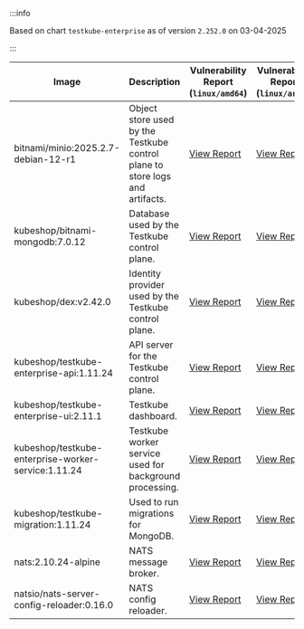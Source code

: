 :::info

Based on chart `testkube-enterprise` as of version `2.252.0` on 03-04-2025

:::

| Image | Description | Vulnerability Report (`linux/amd64`) | Vulnerability Report (`linux/arm64`) | Docker Image |
|-------|-------------|----------------------------------------|----------------------------------------|--------------|
| bitnami/minio:2025.2.7-debian-12-r1 | Object store used by the Testkube control plane to store logs and artifacts. | [View Report](./minio-2025.2.7-debian-12-r1_linux_amd64.md) | [View Report](./minio-2025.2.7-debian-12-r1_linux_arm64.md) | [View Image](https://hub.docker.com/layers/bitnami/minio/2025.2.7-debian-12-r1/images/sha256-6200cedfbe0d340913f74f16f93dcd203ec89702c7f120abf45b4bbbea3689cf?context=explore) |
| kubeshop/bitnami-mongodb:7.0.12 | Database used by the Testkube control plane. | [View Report](./bitnami-mongodb-7.0.12_linux_amd64.md) | [View Report](./bitnami-mongodb-7.0.12_linux_arm64.md) | [View Image](https://hub.docker.com/layers/kubeshop/bitnami-mongodb/7.0.12/images/sha256-43aa0e5c2e3eff47a9d82ab89e3d0bdde515b9b64628d328a18342e1facba8aa?context=explore) |
| kubeshop/dex:v2.42.0 | Identity provider used by the Testkube control plane. | [View Report](./dex-v2.42.0_linux_amd64.md) | [View Report](./dex-v2.42.0_linux_arm64.md) | [View Image](https://hub.docker.com/layers/kubeshop/dex/v2.42.0/images/sha256-10dc393947e2d04dd8c0972ccf405e6f47aba0b694af059c94aa9d249d69ae1b?context=explore) |
| kubeshop/testkube-enterprise-api:1.11.24 | API server for the Testkube control plane. | [View Report](./testkube-enterprise-api-1.11.24_linux_amd64.md) | [View Report](./testkube-enterprise-api-1.11.24_linux_arm64.md) | [View Image](https://hub.docker.com/layers/kubeshop/testkube-enterprise-api/1.11.24/images/sha256-a5812d032b07011caed61d72fb79c291d5ff20f31ce8ab2cb722a1315f8fd38d?context=explore) |
| kubeshop/testkube-enterprise-ui:2.11.1 | Testkube dashboard. | [View Report](./testkube-enterprise-ui-2.11.1_linux_amd64.md) | [View Report](./testkube-enterprise-ui-2.11.1_linux_arm64.md) | [View Image](https://hub.docker.com/layers/kubeshop/testkube-enterprise-ui/2.11.1/images/sha256-9cc8654d9716803791e25f5f45025db3f3312462c714e7707111b5d6ee20ee73?context=explore) |
| kubeshop/testkube-enterprise-worker-service:1.11.24 | Testkube worker service used for background processing. | [View Report](./testkube-enterprise-worker-service-1.11.24_linux_amd64.md) | [View Report](./testkube-enterprise-worker-service-1.11.24_linux_arm64.md) | [View Image](https://hub.docker.com/layers/kubeshop/testkube-enterprise-worker-service/1.11.24/images/sha256-86f6bd5b60415d22af3c0ad74b8127c22dd3b1c67cfff7951ee4a6139dba8c9f?context=explore) |
| kubeshop/testkube-migration:1.11.24 | Used to run migrations for MongoDB. | [View Report](./testkube-migration-1.11.24_linux_amd64.md) | [View Report](./testkube-migration-1.11.24_linux_arm64.md) | [View Image](https://hub.docker.com/layers/kubeshop/testkube-migration/1.11.24/images/sha256-9bbb0a80501da5c43dc1baca0a7001968180bd9f5dee1b235195b4960340165b?context=explore) |
| nats:2.10.24-alpine | NATS message broker. | [View Report](./nats-2.10.24-alpine_linux_amd64.md) | [View Report](./nats-2.10.24-alpine_linux_arm64.md) | [View Image](https://hub.docker.com/layers/library/nats/2.10.24-alpine/images/sha256-d13ec5ce79a02e1be937820dd36db611e25bd0c08cd9947fa9a5d52a56bf91fc?context=explore) |
| natsio/nats-server-config-reloader:0.16.0 | NATS config reloader. | [View Report](./nats-server-config-reloader-0.16.0_linux_amd64.md) | [View Report](./nats-server-config-reloader-0.16.0_linux_arm64.md) | [View Image](https://hub.docker.com/layers/natsio/nats-server-config-reloader/0.16.0/images/sha256-6e1f185d0f39fdf6032872bd20f1ce134d4e18c923d55f7cf93d40afcf6a8ffe?context=explore) |
